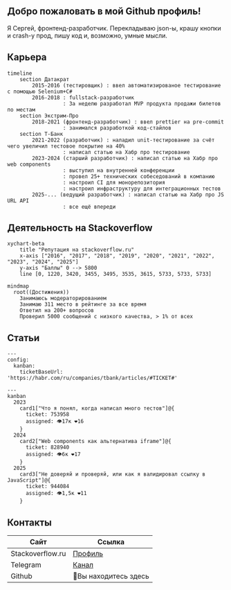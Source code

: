 ## Добро пожаловать в мой Github профиль!

Я Сергей, фронтенд-разработчик. Перекладываю json-ы, крашу кнопки и crash-у прод, пишу код и, возможно, умные мысли.

## Карьера

```mermaid
timeline
    section Датакрат
        2015-2016 (тестировщик) : ввел автоматизированое тестирование с помощью Selenium+C#
        2016-2018 : fullstack-разработчик
                  : За неделю разработал MVP продукта продажи билетов по местам
    section Экстрим-Про
        2018-2021 (фронтенд-разработчик) : ввел prettier на pre-commit
                  : занимался разработкой код-стайлов
    section Т-Банк
        2021-2022 (разработчик) : наладил unit-тестирование за счёт чего увеличил тестовое покрытие на 40%
                  : написал статью на Хабр про тестирование
        2023-2024 (старший разработчик) : написал статью на Хабр про web components
                  : выступил на внутренней конференции
                  : провел 25+ технических собеседований в компанию
                  : настроил CI для монорепозитория
                  : настроил инфраструктуру для интеграционных тестов
        2025-... (ведущий разработчик) : написал статью на Хабр про JS URL API
                  : все ещё впереди
```


## Деятельность на Stackoverflow 

```mermaid
xychart-beta
    title "Репутация на stackoverflow.ru"
    x-axis ["2016", "2017", "2018", "2019", "2020", "2021", "2022", "2023", "2024", "2025"]
    y-axis "Баллы" 0 --> 5800
    line [0, 1220, 3420, 3455, 3495, 3535, 3615, 5733, 5733, 5733]
```

```mermaid
mindmap
  root((Достижения))
    Занимаюсь модераторированием
    Занимаю 311 место в рейтинге за все время
    Ответил на 200+ вопросов
    Проверил 5000 сообщений с низкого качества, > 1% от всех
```

## Статьи

```mermaid
---
config:
  kanban:
    ticketBaseUrl: 'https://habr.com/ru/companies/tbank/articles/#TICKET#'

---
kanban
  2023
    card1["Что я понял, когда написал много тестов"]@{
      ticket: 753958
      assigned: 👁17к ❤️16
    }
  2024
    card2["Web components как альтернатива iframe"]@{
      ticket: 828940
      assigned: 👁6к ❤️17
    }
  2025
    card3["Не доверяй и проверяй, или как я валидировал ссылку в JavaScript"]@{
      ticket: 944084
      assigned: 👁1,5к ❤️11
    }
```


## Контакты

| Сайт | Ссылка |
| ------ | ----------- |
| Stackoverflow.ru   | [Профиль](https://ru.stackoverflow.com/users/203140/sergey-glazirin) |
| Telegram | [Канал](https://t.me/pet_project_sematary) |
| Github | 📍Вы находитесь здесь |
